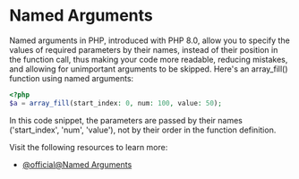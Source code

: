 # Named Arguments

Named arguments in PHP, introduced with PHP 8.0, allow you to specify the values of required parameters by their names, instead of their position in the function call, thus making your code more readable, reducing mistakes, and allowing for unimportant arguments to be skipped. Here's an array_fill() function using named arguments:

```php
<?php
$a = array_fill(start_index: 0, num: 100, value: 50);
```

In this code snippet, the parameters are passed by their names ('start_index', 'num', 'value'), not by their order in the function definition.

Visit the following resources to learn more:

- [@official@Named Arguments](https://www.php.net/manual/en/functions.arguments.php#functions.named-arguments)